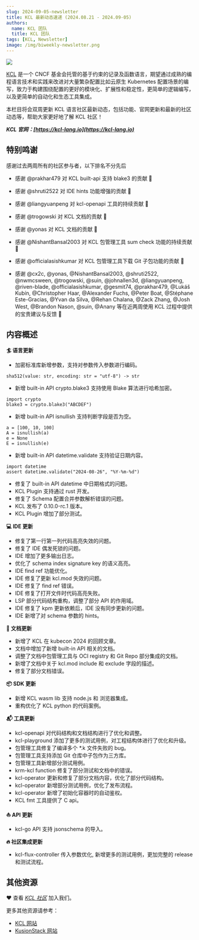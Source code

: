 ```yaml
---
slug: 2024-09-05-newsletter
title: KCL 最新动态速递 (2024.08.21 - 2024.09-05)
authors:
  name: KCL 团队
  title: KCL 团队
tags: [KCL, Newsletter]
image: /img/biweekly-newsletter.png
---
```


![](/img/biweekly-newsletter-zh.png)

[KCL](https://github.com/kcl-lang) 是一个 CNCF 基金会托管的基于约束的记录及函数语言，期望通过成熟的编程语言技术和实践来改进对大量繁杂配置比如云原生 Kubernetes 配置场景的编写，致力于构建围绕配置的更好的模块化、扩展性和稳定性，更简单的逻辑编写，以及更简单的自动化和生态工具集成。

本栏目将会双周更新 KCL 语言社区最新动态，包括功能、官网更新和最新的社区动态等，帮助大家更好地了解 KCL 社区！

**_KCL 官网：[https://kcl-lang.io](https://kcl-lang.io)_**

## 特别鸣谢

感谢过去两周所有的社区参与者，以下排名不分先后

- 感谢 @prakhar479 对 KCL built-api 支持 blake3 的贡献 🙌
- 感谢 @shruti2522 对 IDE hints 功能增强的贡献 🙌
- 感谢 @liangyuanpeng 对 kcl-openapi 工具的持续贡献 🙌
- 感谢 @trogowski 对 KCL 文档的贡献 🙌
- 感谢 @yonas 对 KCL 文档的贡献 🙌
- 感谢 @NishantBansal2003 对 KCL 包管理工具 sum check 功能的持续贡献 🙌
- 感谢 @officialasishkumar 对 KCL 包管理工具下载 Git 子包功能的贡献 🙌

- 感谢 @cx2c, @yonas, @NishantBansal2003, @shruti2522, @nwmcsween, @trogowski, @suin, @johnallen3d, @liangyuanpeng, @riven-blade, @officialasishkumar, @gesmit74, @prakhar479, @Lukáš Kubín, @Christopher Haar, @Alexander Fuchs, @Peter Boat, @Stéphane Este-Gracias, @Yvan da Silva, @Rehan Chalana, @Zack Zhang, @Josh West, @Brandon Nason, @suin, @Anany 等在近两周使用 KCL 过程中提供的宝贵建议与反馈 🙌

## 内容概述

**🏄 语言更新**

- 加密标准库新增参数，支持对参数传入参数进行编码。

```kcl
sha512(value: str, encoding: str = "utf-8") -> str
```

- 新增 built-in API crypto.blake3 支持使用 Blake 算法进行哈希加密。

```kcl
import crypto
blake3 = crypto.blake3("ABCDEF")
```

- 新增 built-in API isnullish 支持判断字段是否为空。

```kcl
a = [100, 10, 100]
A = isnullish(a)
e = None
E = isnullish(e)
```

- 新增 built-in API datetime.validate 支持验证日期内容。

```kcl
import datetime
assert datetime.validate("2024-08-26", "%Y-%m-%d")
```

- 修复了 built-in API datetime 中日期格式的问题。
- KCL Plugin 支持通过 rust 开发。
- 修复了 Schema 配置合并参数解析错误的问题。
- KCL 发布了 0.10.0-rc.1 版本。
- KCL Plugin 增加了部分测试。

**💻 IDE 更新**

- 修复了第一行第一列代码高亮失效的问题。
- 修复了 IDE 偶发死锁的问题。
- IDE 增加了更多输出日志。
- 优化了 schema index signature key 的语义高亮。
- IDE find ref 功能优化。
- IDE 修复了更新 kcl.mod 失效的问题。
- IDE 修复了 find ref 错误。
- IDE 修复了打开文件时代码高亮失败。
- LSP 部分代码结构重构，调整了部分 API 的作用域。
- IDE 修复了 kpm 更新依赖后，IDE 没有同步更新的问题。
- IDE 新增了对 schema 参数的 hints。

**📖 文档更新**

- 新增了 KCL 在 kubecon 2024 的回顾文章。
- 文档中增加了新增 built-in API 相关的文档。
- 调整了文档中包管理工具与 OCI registry 和 Git Repo 部分集成的文档。
- 新增了文档中关于 kcl.mod include 和 exclude 字段的描述。
- 修复了部分文档错误。

**📦️ SDK 更新**

- 新增 KCL wasm lib 支持 node.js 和 浏览器集成。
- 重构优化了 KCL python 的代码案例。

**📬️ 工具更新**

- kcl-openapi 对代码结构和文档结构进行了优化和调整。
- kcl-playground 添加了更多的测试用例，对工程结构体进行了优化和升级。
- 包管理工具修复了编译多个 \*.k 文件失败的 bug。
- 包管理工具支持添加 Git 仓库中子包作为三方库。
- 包管理工具新增部分测试用例。
- krm-kcl function 修复了部分测试和文档中的错误。
- kcl-operator 更新和修复了部分文档内容，优化了部分代码结构。
- kcl-operator 新增部分测试用例，优化了发布流程。
- kcl-operator 新增了初始化容器时的自动鉴权。
- KCL fmt 工具提供了 C api。

**⛵️ API 更新**

- kcl-go API 支持 jsonschema 的导入。

**🔥 社区集成更新**

- kcl-flux-controller 传入参数优化, 新增更多的测试用例，更加完整的 release 和测试流程。

## 其他资源

❤️ 查看 _[KCL 社区](https://github.com/kcl-lang/community)_ 加入我们。

更多其他资源请参考：

- [KCL 网站](https://kcl-lang.io/)
- [KusionStack 网站](https://kusionstack.io/)
